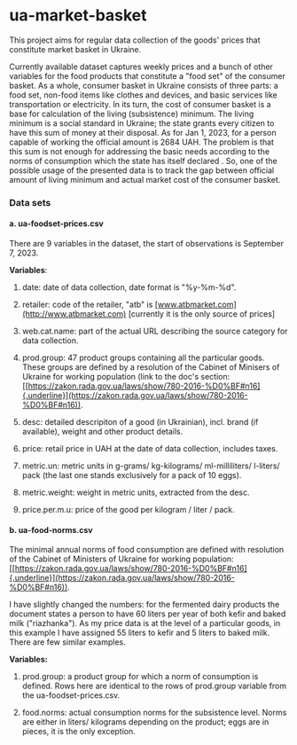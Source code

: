 # ua-market-basket

This project aims for regular data collection of the goods\' prices that constitute market basket in Ukraine.

Currently available dataset captures weekly prices and a bunch of other variables for the food products that constitute a \"food set\" of the consumer basket. As a whole, consumer basket in Ukraine consists of three parts: a food set, non-food items like clothes and devices, and basic services like transportation or electricity. In its turn, the cost of consumer basket is a base for calculation of the living (subsistence) minimum. The living minimum is a social standard in Ukraine; the state grants every citizen to have this sum of money at their disposal. As for Jan 1, 2023, for a person capable of working the official amount is 2684 UAH. The problem is that this sum is not enough for addressing the basic needs according to the norms of consumption which the state has itself declared . So, one of the possible usage of the presented data is to track the gap between official amount of living minimum and actual market cost of the consumer basket.

### Data sets

#### a. ua-foodset-prices.csv

There are 9 variables in the dataset, the start of observations is September 7, 2023.

**Variables**:

1.  date: date of data collection, date format is \"%y-%m-%d\".

2.  retailer: code of the retailer, \"atb\" is [www.atbmarket.com](http://www.atbmarket.com) [currently it is the only source of prices]

3.  web.cat.name: part of the actual URL describing the source category for data collection.

4.  prod.group: 47 product groups containing all the particular goods. These groups are defined by a resolution of the Cabinet of Minisers of Ukraine for working population (link to the doc\'s section: [[https://zakon.rada.gov.ua/laws/show/780-2016-%D0%BF#n16]{.underline}](https://zakon.rada.gov.ua/laws/show/780-2016-%D0%BF#n16)).

5.  desc: detailed descripiton of a good (in Ukrainian), incl. brand (if available), weight and other product details.

6.  price: retail price in UAH at the date of data collection, includes taxes.

7.  metric.un: metric units in g-grams/ kg-kilograms/ ml-milliliters/ l-liters/ pack (the last one stands exclusively for a pack of 10 eggs).

8.  metric.weight: weight in metric units, extracted from the desc.

9.  price.per.m.u: price of the good per kilogram / liter / pack.

#### b. ua-food-norms.csv

The minimal annual norms of food consumption are defined with resolution of the Cabinet of Ministers of Ukraine for working population: [[https://zakon.rada.gov.ua/laws/show/780-2016-%D0%BF#n16]{.underline}](https://zakon.rada.gov.ua/laws/show/780-2016-%D0%BF#n16)).

I have slightly changed the numbers: for the fermented dairy products the document states a person to have 60 liters per year of both kefir and baked milk (\"riazhanka\"). As my price data is at the level of a particular goods, in this example I have assigned 55 liters to kefir and 5 liters to baked milk. There are few similar examples.

**Variables:**

1.  prod.group: a product group for which a norm of consumption is defined. Rows here are identical to the rows of prod.group variable from the ua-foodset-prices.csv.

2.  food.norms: actual consumption norms for the subsistence level. Norms are either in liters/ kilograms depending on the product; eggs are in pieces, it is the only exception.
